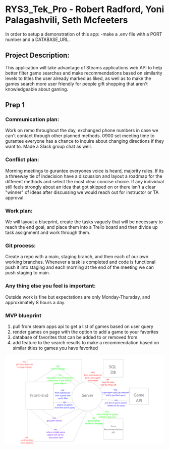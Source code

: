 # RYS3_Tek_Pro - Robert Radford, Yoni Palagashvili, Seth Mcfeeters
In order to setup a demonstration of this app:
-make a .env file with a PORT number and a DATABASE_URL.

## Project Description:

This application will take advantage of Steams applications web API to help better filter game searches and make recommendations based on similarity levels to titles the user already marked as liked, as well as to make the games search more user friendly for people gift shopping that aren't knowledgeable about gaming.

## Prep 1

### Communication plan:
Work on remo throughout the day, exchanged phone numbers in case we can't contact through other planned methods. 0900 set meeting time to gurantee everyone has a chance to inquire about changing directions if they want to. Made a Slack group chat as well.

### Conflict plan: 
Morning meetings to gurantee everyones voice is heard, majority rules. If its a threeway tie of indecision have a discussion and layout a roadmap for the different methods and select the most clear concise choice. If any individual still feels strongly about an idea that got skipped on or there isn't a clear "winner" of ideas after discussing we would reach out for instructor or TA approval.

### Work plan:
We will layout a blueprint, create the tasks vaguely that will be necessary to reach the end goal, and place them into a Trello board and then divide up task assignment and work through them.

### Git process: 
Create a repo with a main, staging branch, and then each of our own working branches. Whenever a task is completed and code is functional push it into staging and each morning at the end of the meeting we can push staging to main.

### Any thing else you feel is important: 
Outside work is fine but expectations are only Monday-Thursday, and approximately 8 hours a day.

### MVP blueprint

1. pull from steam apps api to get a list of games based on user query
2. render games on page with the option to add a game to your favorites
3. database of favorites that can be added to or removed from
4. add feature to the search results to make a recommendation based on similar titles to games you have favorited

<img src = "assets/images/WRRC_diagram.png"></img>